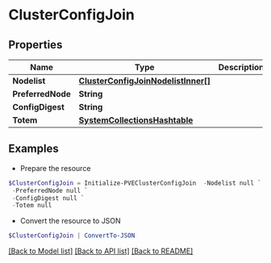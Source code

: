 # ClusterConfigJoin
## Properties

Name | Type | Description | Notes
------------ | ------------- | ------------- | -------------
**Nodelist** | [**ClusterConfigJoinNodelistInner[]**](ClusterConfigJoinNodelistInner.md) |  | [optional] 
**PreferredNode** | **String** |  | [optional] 
**ConfigDigest** | **String** |  | [optional] 
**Totem** | [**SystemCollectionsHashtable**](.md) |  | [optional] 

## Examples

- Prepare the resource
```powershell
$ClusterConfigJoin = Initialize-PVEClusterConfigJoin  -Nodelist null `
 -PreferredNode null `
 -ConfigDigest null `
 -Totem null
```

- Convert the resource to JSON
```powershell
$ClusterConfigJoin | ConvertTo-JSON
```

[[Back to Model list]](../README.md#documentation-for-models) [[Back to API list]](../README.md#documentation-for-api-endpoints) [[Back to README]](../README.md)

